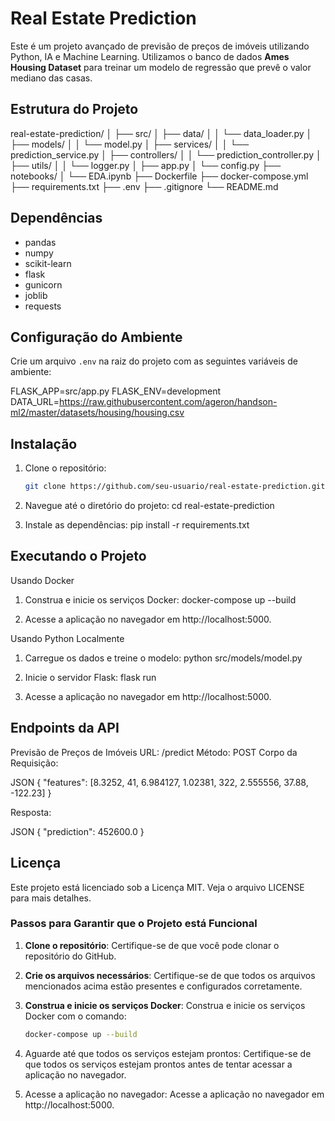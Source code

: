 # Real Estate Prediction

Este é um projeto avançado de previsão de preços de imóveis utilizando Python, IA e Machine Learning. Utilizamos o banco de dados **Ames Housing Dataset** para treinar um modelo de regressão que prevê o valor mediano das casas.

## Estrutura do Projeto

real-estate-prediction/
│
├── src/
│   ├── data/
│   │   └── data_loader.py
│   ├── models/
│   │   └── model.py
│   ├── services/
│   │   └── prediction_service.py
│   ├── controllers/
│   │   └── prediction_controller.py
│   ├── utils/
│   │   └── logger.py
│   ├── app.py
│   └── config.py
├── notebooks/
│   └── EDA.ipynb
├── Dockerfile
├── docker-compose.yml
├── requirements.txt
├── .env
├── .gitignore
└── README.md


## Dependências

- pandas
- numpy
- scikit-learn
- flask
- gunicorn
- joblib
- requests

## Configuração do Ambiente

Crie um arquivo `.env` na raiz do projeto com as seguintes variáveis de ambiente:


FLASK_APP=src/app.py FLASK_ENV=development DATA_URL=https://raw.githubusercontent.com/ageron/handson-ml2/master/datasets/housing/housing.csv


## Instalação

1. Clone o repositório:

   ```bash
   git clone https://github.com/seu-usuario/real-estate-prediction.git

2. Navegue até o diretório do projeto:
   cd real-estate-prediction

3. Instale as dependências:
   pip install -r requirements.txt

## Executando o Projeto

Usando Docker
1. Construa e inicie os serviços Docker:
   docker-compose up --build

2. Acesse a aplicação no navegador em http://localhost:5000.

Usando Python Localmente
1. Carregue os dados e treine o modelo:
   python src/models/model.py

2. Inicie o servidor Flask:
   flask run

3. Acesse a aplicação no navegador em http://localhost:5000.

## Endpoints da API

Previsão de Preços de Imóveis
 URL: /predict
 Método: POST
 Corpo da Requisição:

JSON
{
  "features": [8.3252, 41, 6.984127, 1.02381, 322, 2.555556, 37.88, -122.23]
}

 Resposta:

JSON
{
  "prediction": 452600.0
}

## Licença

Este projeto está licenciado sob a Licença MIT. Veja o arquivo LICENSE para mais detalhes.


### Passos para Garantir que o Projeto está Funcional

1. **Clone o repositório**: Certifique-se de que você pode clonar o repositório do GitHub.
2. **Crie os arquivos necessários**: Certifique-se de que todos os arquivos mencionados acima estão presentes e configurados corretamente.
3. **Construa e inicie os serviços Docker**: Construa e inicie os serviços Docker com o comando:

   ```bash
   docker-compose up --build

4. Aguarde até que todos os serviços estejam prontos: Certifique-se de que todos os serviços estejam prontos antes de tentar acessar a aplicação no navegador.
5. Acesse a aplicação no navegador: Acesse a aplicação no navegador em http://localhost:5000.